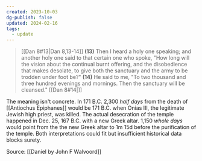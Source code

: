 ```yaml
---
created: 2023-10-03
dg-publish: false
updated: 2024-02-16
tags:
  - update
---
```


> [[Dan 8#13|Dan 8,13-14]]
> **(13)** Then I heard a holy one speaking; and another holy one said to that certain one who spoke, "How long will the vision about the continual burnt offering, and the disobedience that makes desolate, to give both the sanctuary and the army to be trodden under foot be?"
> **(14)** He said to me, "To two thousand and three hundred evenings and mornings. Then the sanctuary will be cleansed."
> [[Dan 8#14|]]

The meaning isn't concrete. In 171 B.C. 2,300 *half days* from the death of [[Antiochus Epiphanes]] would be 171 B.C. when Onias III, the legitimate Jewish high priest, was killed. The actual desecration of the temple happened in Dec. 25, 167 B.C. with a new Greek altar. 1,150 *whole days* would point from the the new Greek altar to 1m 15d before the purification of the temple. Both interpretations could fit but insufficient historical data blocks surety.

Source: [[Daniel by John F Walvoord]]
